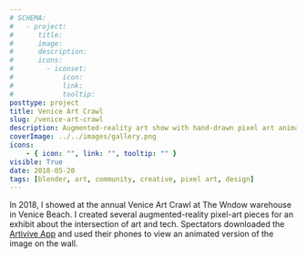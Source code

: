 ```yaml
---
# SCHEMA:
#   - project:
#      title:
#      image:
#      description:
#      icons:
#        - iconset:
#            icon:
#            link:
#            tooltip:
posttype: project
title: Venice Art Crawl
slug: /venice-art-crawl
description: Augmented-reality art show with hand-drawn pixel art animations and simple 3-d models
coverImage: ../../images/gallery.png
icons:
    - { icon: "", link: "", tooltip: "" }
visible: True
date: 2018-05-20
tags: [blender, art, community, creative, pixel art, design]
---
```

In 2018, I showed at the annual Venice Art Crawl at The Wndow warehouse in Venice Beach. I created several augmented-reality pixel-art pieces for an exhibit about the intersection of art and tech. Spectators downloaded the [Artivive App](https://artivive.com/) and used their phones to view an animated version of the image on the wall.

     
